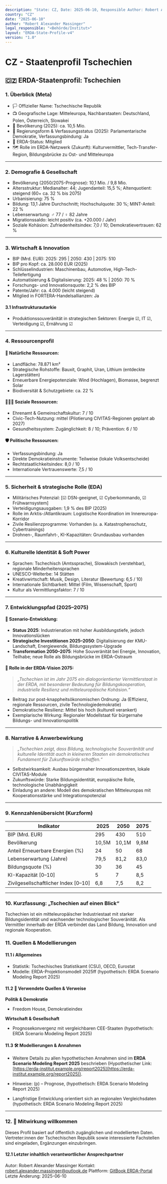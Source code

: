 ```yaml
---
description: "State: CZ, Date: 2025-06-10, Responsible Author: Robert Alexander Massinger, if from official or institute: Legal Responsible [Author, Institute, Government]: <Behörde/Institut>"
country: "CZ"
date: "2025-06-10"
author: "Robert Alexander Massinger"
legal_responsible: "<Behörde/Institut>"
layout: "ERDA-State-Profile-v4"
version: "1.0"
---
```


# CZ - Staatenprofil Tschechien

## 🇨🇿 ERDA-Staatenprofil: Tschechien

### 1. Überblick (Meta)

* 🏳️ Offizieller Name: Tschechische Republik
* 📺 Geografische Lage: Mitteleuropa, Nachbarstaaten: Deutschland, Polen, Österreich, Slowakei
* 👥 Bevölkerung (2025): ca. 10,5 Mio.
* 🧠 Regierungsform & Verfassungsstatus (2025): Parlamentarische Demokratie, Verfassungsbindung: Ja
* 📅 ERDA-Status: Mitglied
* 🗺️ Rolle im ERDA-Netzwerk (Zukunft): Kulturvermittler, Tech-Transfer-Region, Bildungsbrücke zu Ost- und Mitteleuropa

***

### 2. Demografie & Gesellschaft

* Bevölkerung (2050/2075-Prognose): 10,1 Mio. / 9,8 Mio.
* Altersstruktur: Medianalter: 44; Jugendanteil: 15,5 %; Altenquotient: steigend (60+ ca. 32 % bis 2075)
* Urbanisierung: 75 %
* Bildung: 13,1 Jahre Durchschnitt; Hochschulquote: 30 %; MINT-Anteil: 22 %
* Lebenserwartung: ♂ 77 / ♀ 82 Jahre
* Migrationssaldo: leicht positiv (ca. +20.000 / Jahr)
* Soziale Kohäsion: Zufriedenheitsindex: 7,0 / 10; Demokratievertrauen: 62 %

***

### 3. Wirtschaft & Innovation

* BIP (Mrd. EUR): 2025: 295 | 2050: 430 | 2075: 510
* BIP pro Kopf: ca. 28.000 EUR (2025)
* Schlüsselindustrien: Maschinenbau, Automotive, High-Tech-Teilefertigung
* Automatisierung & Digitalisierung: 2025: 48 % | 2050: 70 %
* Forschungs- und Innovationsquote: 2,2 % des BIP
* Patente/Jahr: ca. 4.000 (leicht steigend)
* Mitglied in FORTERA-Handelsallianzen: Ja

#### 3.1 Infrastrukturautarkie

* Produktionssouveränität in strategischen Sektoren: Energie ☑, IT ☑, Verteidigung ☑, Ernährung ☑

***

### 4. Ressourcenprofil

#### 🌱 Natürliche Ressourcen:

* Landfläche: 78.871 km²
* Strategische Rohstoffe: Bauxit, Graphit, Uran, Lithium (entdeckte Lagerstätten)
* Erneuerbare Energiepotenziale: Wind (Hochlagen), Biomasse, begrenzt Solar
* Biodiversität & Schutzgebiete: ca. 22 %

#### 🧑‍🤝‍🧑 Soziale Ressourcen:

* Ehrenamt & Gemeinschaftskultur: 7 / 10
* Civic-Tech-Nutzung: mittel (Pilotierung CIVITAS-Regionen geplant ab 2027)
* Gesundheitssystem: Zugänglichkeit: 8 / 10; Prävention: 6 / 10

#### 🛡️ Politische Ressourcen:

* Verfassungsbindung: Ja
* Direkte Demokratieinstrumente: Teilweise (lokale Volksentscheide)
* Rechtstaatlichkeitsindex: 8,0 / 10
* Internationale Vertrauenswerte: 7,5 / 10

***

### 5. Sicherheit & strategische Rolle (EDA)

* Militärisches Potenzial: \[☑ DSN-geeignet, ☑ Cyberkommando, ☑ Frühwarnsystem]
* Verteidigungsausgaben: 1,9 % des BIP (2025)
* Rolle im Arktis-/Atlantikraum: Logistische Koordination im Innereuropa-Korridor
* Zivile Resilienzprogramme: Vorhanden (u. a. Katastrophenschutz, Cybertrainings)
* Drohnen-, Raumfahrt-, KI-Kapazitäten: Grundausbau vorhanden

***

### 6. Kulturelle Identität & Soft Power

* Sprachen: Tschechisch (Amtssprache), Slowakisch (verstehbar), regionale Minderheitensprachen
* UNESCO-Welterbe: 14 Stätten
* Kreativwirtschaft: Musik, Design, Literatur (Bewertung: 6,5 / 10)
* Internationale Sichtbarkeit: Mittel (Film, Wissenschaft, Sport)
* Kultur als Vermittlungsfaktor: 7 / 10

***

### 7. Entwicklungspfad (2025–2075)

#### 🔭 Szenario-Entwicklung:

* **Status 2025**: Industrienation mit hoher Ausbildungstiefe, jedoch Innovationslücken
* **Strategische Investitionen 2025–2050**: Digitalisierung der KMU-Landschaft, Energiewende, Bildungssystem-Upgrade
* **Transformation 2050–2075**: Hohe Souveränität bei Energie, Innovation, Teilhabe; neue Rolle als Bildungsbrücke im ERDA-Ostraum

#### 🚀 Rolle in der ERDA-Vision 2075:

> _„Tschechien ist im Jahr 2075 ein dialogorientierter Vermittlerstaat in der ERDA, mit besonderer Bedeutung für Bildungskooperation, industrielle Resilienz und mitteleuropäische Kohäsion.“_

* Beitrag zur post-knappheitsökonomischen Ordnung: Ja (Effizienz, regionale Ressourcen, zivile Technologiedemokratie)
* Demokratische Resilienz: Mittel bis hoch (kulturell verankert)
* Exemplarische Wirkung: Regionaler Modellstaat für bürgernahe Bildungs- und Innovationspolitik

***

### 8. Narrative & Anwerbewirkung

> _„Tschechien zeigt, dass Bildung, technologische Souveränität und kulturelle Identität auch in kleineren Staaten ein demokratisches Fundament für Zukunftswürde schaffen.“_

* Selbstwirksamkeit: Ausbau bürgernaher Innovationszentren, lokale CIVITAS-Module
* Zukunftswürde: Starke Bildungsidentität, europäische Rolle, technologische Unabhängigkeit
* Einladung an andere: Modell des demokratischen Mitteleuropas mit Kooperationsstärke und Integrationspotenzial

***

### 9. Kennzahlenübersicht (Kurzform)

| Indikator                             | 2025  | 2050  | 2075 |
| ------------------------------------- | ----- | ----- | ---- |
| BIP (Mrd. EUR)                        | 295   | 430   | 510  |
| Bevölkerung                           | 10,5M | 10,1M | 9,8M |
| Anteil Erneuerbare Energien (%)       | 24    | 50    | 68   |
| Lebenserwartung (Jahre)               | 79,5  | 81,2  | 83,0 |
| Bildungsquote (%)                     | 30    | 36    | 45   |
| KI-Kapazität \[0–10]                  | 5     | 7     | 8,5  |
| Zivilgesellschaftlicher Index \[0–10] | 6,8   | 7,5   | 8,2  |

***

### 10. Kurzfassung: „Tschechien auf einen Blick“

Tschechien ist ein mitteleuropäischer Industriestaat mit starker Bildungsidentität und wachsender technologischer Souveränität. Als Vermittler innerhalb der ERDA verbindet das Land Bildung, Innovation und regionale Kooperation.

### 11. Quellen & Modellierungen

#### 11.1 ℹ️ Allgemeines

* Statistik: Tschechisches Statistikamt (CSU), OECD, Eurostat
* Modelle: ERDA-Projektionsmodell 2025ff (hypothetisch: ERDA Scenario Modeling Report 2025)

#### 11.2 📎 Verwendete Quellen & Verweise

**Politik & Demokratie**
* Freedom House, Demokratieindex

**Wirtschaft & Gesellschaft**
* Prognosekonvergenz mit vergleichbaren CEE-Staaten (hypothetisch: ERDA Scenario Modeling Report 2025)

#### 11.3 🛠️ Modellierungen & Annahmen
* Weitere Details zu allen hypothetischen Annahmen sind im **ERDA Scenario Modeling Report 2025** beschrieben (Hypothetischer Link: [https://erda-institut.example.org/report2025](https://erda-institut.example.org/report2025)).
* Hinweise: (p) – Prognose, (hypothetisch: ERDA Scenario Modeling Report 2025)


* Langfristige Entwicklung orientiert sich an regionalen Vergleichsdaten (hypothetisch: ERDA Scenario Modeling Report 2025)

***

### 12. 🤝 Mitwirkung willkommen

Dieses Profil basiert auf öffentlich zugänglichen und modellierten Daten. Vertreter:innen der Tschechischen Republik sowie interessierte Fachstellen sind eingeladen, Ergänzungen einzubringen.

#### 12.1 Letzter inhaltlich verantwortlicher Ansprechpartner
Autor: Robert Alexander Massinger
Kontakt: [robert.alexander.massinger@outlook.de](mailto:robert.alexander.massinger@outlook.de)
Plattform: [GitBook ERDA-Portal](https://app.gitbook.com/o/nt9tg4PqKZ12DXO9pou1/s/vUquUrXlP5zeuZ20Fboy/)
Letzte Änderung: 2025-06-10
